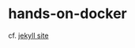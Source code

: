 hands-on-docker
===============

cf. <a href="http://mblanc.github.io/hands-on-docker/">jekyll site</a>
